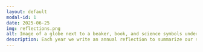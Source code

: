 ```yaml
---
layout: default
modal-id: 1
date: 2025-06-25
img: reflections.png
alt: Image of a globe next to a beaker, book, and science symbols under the phrase "Annual Reflections"
description: Each year we write an annual reflection to summarize our sessions, note common themes, and make plans for the future year. <br /> <br/>In the 2024-25 academic year we hosted 8 sessions with an average attendance of 22 people per session. Find the 2024-25 annual reflection on Zenodo (link coming soon). <br /> <br /> Past reflections are <a href="https://zenodo.org/search?q=metadata.subjects.subject%3A%22BAOSG%22">available on Zenodo</a>.
---
```


